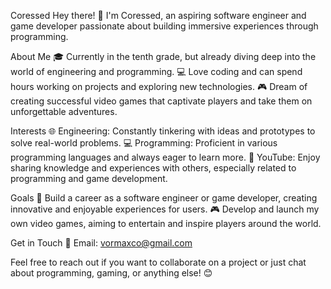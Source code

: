 Coressed
Hey there! 👋 I'm Coressed, an aspiring software engineer and game developer passionate about building immersive experiences through programming.

About Me
🎓 Currently in the tenth grade, but already diving deep into the world of engineering and programming.
💻 Love coding and can spend hours working on projects and exploring new technologies.
🎮 Dream of creating successful video games that captivate players and take them on unforgettable adventures.

Interests
🌐 Engineering: Constantly tinkering with ideas and prototypes to solve real-world problems.
💻 Programming: Proficient in various programming languages and always eager to learn more.
🎥 YouTube: Enjoy sharing knowledge and experiences with others, especially related to programming and game development.

Goals
🚀 Build a career as a software engineer or game developer, creating innovative and enjoyable experiences for users.
🎮 Develop and launch my own video games, aiming to entertain and inspire players around the world.

Get in Touch
📧 Email: vormaxco@gmail.com

Feel free to reach out if you want to collaborate on a project or just chat about programming, gaming, or anything else! 😊
